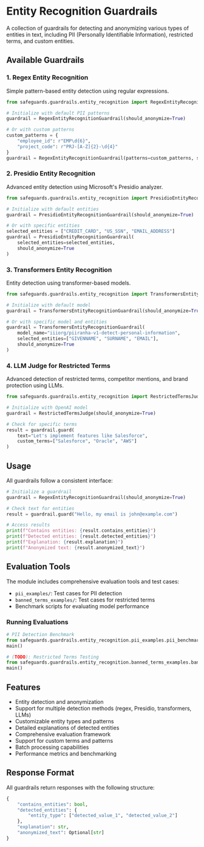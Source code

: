 # Entity Recognition Guardrails

A collection of guardrails for detecting and anonymizing various types of entities in text, including PII (Personally Identifiable Information), restricted terms, and custom entities.

## Available Guardrails

### 1. Regex Entity Recognition
Simple pattern-based entity detection using regular expressions.

```python
from safeguards.guardrails.entity_recognition import RegexEntityRecognitionGuardrail

# Initialize with default PII patterns
guardrail = RegexEntityRecognitionGuardrail(should_anonymize=True)

# Or with custom patterns
custom_patterns = {
    "employee_id": r"EMP\d{6}",
    "project_code": r"PRJ-[A-Z]{2}-\d{4}"
}
guardrail = RegexEntityRecognitionGuardrail(patterns=custom_patterns, should_anonymize=True)
```

### 2. Presidio Entity Recognition
Advanced entity detection using Microsoft's Presidio analyzer.

```python
from safeguards.guardrails.entity_recognition import PresidioEntityRecognitionGuardrail

# Initialize with default entities
guardrail = PresidioEntityRecognitionGuardrail(should_anonymize=True)

# Or with specific entities
selected_entities = ["CREDIT_CARD", "US_SSN", "EMAIL_ADDRESS"]
guardrail = PresidioEntityRecognitionGuardrail(
    selected_entities=selected_entities,
    should_anonymize=True
)
```

### 3. Transformers Entity Recognition
Entity detection using transformer-based models.

```python
from safeguards.guardrails.entity_recognition import TransformersEntityRecognitionGuardrail

# Initialize with default model
guardrail = TransformersEntityRecognitionGuardrail(should_anonymize=True)

# Or with specific model and entities
guardrail = TransformersEntityRecognitionGuardrail(
    model_name="iiiorg/piiranha-v1-detect-personal-information",
    selected_entities=["GIVENNAME", "SURNAME", "EMAIL"],
    should_anonymize=True
)
```

### 4. LLM Judge for Restricted Terms
Advanced detection of restricted terms, competitor mentions, and brand protection using LLMs.

```python
from safeguards.guardrails.entity_recognition import RestrictedTermsJudge

# Initialize with OpenAI model
guardrail = RestrictedTermsJudge(should_anonymize=True)

# Check for specific terms
result = guardrail.guard(
    text="Let's implement features like Salesforce",
    custom_terms=["Salesforce", "Oracle", "AWS"]
)
```

## Usage

All guardrails follow a consistent interface:

```python
# Initialize a guardrail
guardrail = RegexEntityRecognitionGuardrail(should_anonymize=True)

# Check text for entities
result = guardrail.guard("Hello, my email is john@example.com")

# Access results
print(f"Contains entities: {result.contains_entities}")
print(f"Detected entities: {result.detected_entities}")
print(f"Explanation: {result.explanation}")
print(f"Anonymized text: {result.anonymized_text}")
```

## Evaluation Tools

The module includes comprehensive evaluation tools and test cases:

- `pii_examples/`: Test cases for PII detection
- `banned_terms_examples/`: Test cases for restricted terms
- Benchmark scripts for evaluating model performance

### Running Evaluations

```python
# PII Detection Benchmark
from safeguards.guardrails.entity_recognition.pii_examples.pii_benchmark import main
main()

# (TODO): Restricted Terms Testing
from safeguards.guardrails.entity_recognition.banned_terms_examples.banned_term_benchmark import main
main()
```

## Features

- Entity detection and anonymization
- Support for multiple detection methods (regex, Presidio, transformers, LLMs)
- Customizable entity types and patterns
- Detailed explanations of detected entities
- Comprehensive evaluation framework
- Support for custom terms and patterns
- Batch processing capabilities
- Performance metrics and benchmarking

## Response Format

All guardrails return responses with the following structure:

```python
{
    "contains_entities": bool,
    "detected_entities": {
        "entity_type": ["detected_value_1", "detected_value_2"]
    },
    "explanation": str,
    "anonymized_text": Optional[str]
}
```